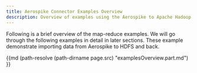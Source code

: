 ```yaml
---
title: Aerospike Connector Examples Overview 
description: Overview of examples using the Aerospike to Apache Hadoop Connector
---
```

Following is a brief overview of the map-reduce examples. 
We will go through the following examples in detail in later sections. 
These example demonstrate importing data from Aerospike to HDFS and back.

{{md  (path-resolve (path-dirname page.src) "examplesOverview.part.md") }}

